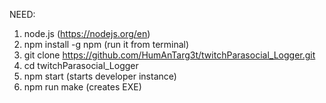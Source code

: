 NEED:

1. node.js (https://nodejs.org/en)
2. npm install -g npm (run it from terminal)
3. git clone https://github.com/HumAnTarg3t/twitchParasocial_Logger.git
4. cd twitchParasocial_Logger
5. npm start (starts developer instance)
6. npm run make (creates EXE)
